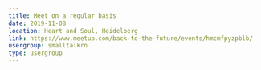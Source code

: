 ```yaml
---
title: Meet on a regular basis
date: 2019-11-08
location: Heart and Soul, Heidelberg
link: https://www.meetup.com/back-to-the-future/events/hmcmfpyzpblb/
usergroup: smalltalkrn
type: usergroup
---
```

